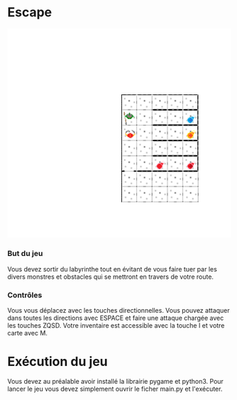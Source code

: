 # Escape

![](images/ImageMenu.png)

### But du jeu

Vous devez sortir du labyrinthe tout en évitant de vous faire tuer par les divers monstres et obstacles qui se mettront en travers de votre route.

### Contrôles

Vous vous déplacez avec les touches directionnelles. Vous pouvez attaquer dans toutes les directions avec ESPACE et faire une attaque chargée avec les touches ZQSD. Votre inventaire est accessible avec la touche I et votre carte avec M.

# Exécution du jeu

Vous devez au préalable avoir installé la librairie pygame et python3.
Pour lancer le jeu vous devez simplement ouvrir le ficher main.py et l'exécuter.
